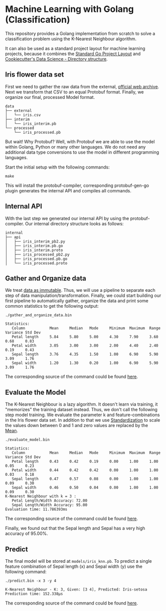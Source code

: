 # Machine Learning with Golang (Classification)

This repository provides a Golang implementation from scratch to solve a classification problem using the K-Nearest Neighbour algorithm.

It can also be used as a standard project layout for machine learning projects, because it combines the
[Standard Go Project Layout](https://github.com/golang-standards/project-layout) and 
[Cookiecutter's Data Science - Directory structure](https://drivendata.github.io/cookiecutter-data-science/#directory-structure).

## Iris flower data set

First we need to gather the raw data from the external, [official web archive](https://archive.ics.uci.edu/ml/machine-learning-databases/iris).
Next we transform that CSV to an equal Protobuf format. Finally, we organize our final, processed Model format.

    data
    ├── external
    │   └── iris.csv
    ├── interim
    │   └── iris_interim.pb
    └── processed
        └── iris_processed.pb
        
But wait! Why Protobuf? Well, with Protobuf we are able to use the model within Golang, Python or many other languages.
We do not need any additional data type conversions to use the model in different programming languages.

Start the initial setup with the following commands:

    make

This will install the protobuf-compiler, corresponding protobuf-gen-go plugin generates the internal API and compiles all commands.

## Internal API

With the last step we generated our internal API by using the protobuf-compiler.
Our internal directory structure looks as follows:

    internal
    ├── api
    │   ├── iris_interim_pb2.py
    │   ├── iris_interim.pb.go
    │   ├── iris_interim.proto
    │   ├── iris_processed_pb2.py
    │   ├── iris_processed.pb.go
    │   └── iris_processed.proto

## Gather and Organize data

We treat  [data as immutable](https://drivendata.github.io/cookiecutter-data-science/#data-is-immutable). 
Thus, we will use a pipeline to separate each step of data manipulation/transformation.
Finally, we could start building our first pipeline to automatically gather, organize the data and print some common statistics to get the following output:

    ./gather_and_organize_data.bin
    
    Statistics:
       Column           Mean     Median   Mode     Minimum  Maximum  Range    Variance Std Dev 
       Petal length     5.84     5.80     5.00     4.30     7.90     3.60     0.68     0.83    
       Petal width      3.05     3.00     3.00     2.00     4.40     2.40     0.19     0.43    
       Sepal length     3.76     4.35     1.50     1.00     6.90     5.90     3.09     1.76    
       Sepal width      1.20     1.30     0.20     1.00     6.90     5.90     3.09     1.76    

The corresponding source of the command could be found [here](cmd/gather_and_organize_data/main.go).

## Evaluate the Model

The K-Nearest Neighbour is a lazy algorithm. It doesn't learn via training, it "memorizes" the training dataset instead.
Thus, we don't call the following step model training. We evaluate the parameter k and feature-combinations in the Iris flower data set.
In addition to that we use [Standardization](pkg/floats/scale.go) to scale the values down between 0 and 1 and
zero values are replaced by the [Mean](pkg/floats/central_tendency.go). 

    ./evaluate_model.bin
    
    Statistics:
       Column           Mean     Median   Mode     Minimum  Maximum  Range    Variance Std Dev 
       Petal length     0.43     0.42     0.19     0.00     1.00     1.00     0.05     0.23    
       Petal width      0.44     0.42     0.42     0.00     1.00     1.00     0.03     0.18    
       Sepal length     0.47     0.57     0.08     0.00     1.00     1.00     0.09     0.30    
       Sepal width      0.46     0.50     0.04     0.00     1.00     1.00     0.09     0.30    
    K-Nearest Neighbour with k = 3 :
       Petal Length/Width Accuracy: 72.00
       Sepal Length/Width Accuracy: 95.00
    Evaluation time: 11.786393ms

The corresponding source of the command could be found [here](cmd/evaluate_model/main.go).

Finally, we found out that the Sepal length and Sepal has a very high accuracy of 95.00%.

## Predict

The final model will be stored at <code>models/iris_knn.pb</code>.
To predict a single feature combination of Sepal length (x) and Sepal width (y) use the following command:

    ./predict.bin -x 3 -y 4
    
    K-Nearest Neighbour - K: 3, Given: [3 4], Predicted: Iris-setosa
    Prediction time: 152.338µs

The corresponding source of the command could be found [here](cmd/predict/main.go).
